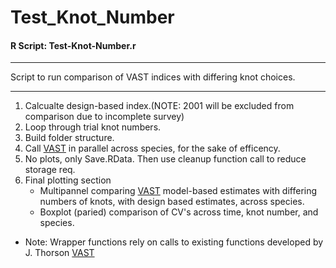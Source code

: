 # Test_Knot_Number
#### R Script: Test-Knot-Number.r

***
Script to run comparison of VAST indices with differing knot choices.
***

1.  Calcualte design-based index.(NOTE: 2001 will be excluded from comparison due to incomplete survey)
2.  Loop through trial knot numbers.
3.  Build folder structure.
4.  Call [VAST](https://github.com/James-Thorson/VAST) in parallel across species, for the sake of efficency.
5.  No plots, only Save.RData. Then use cleanup function call to reduce storage req.
6.  Final plotting section
    + Multipannel comparing [VAST](https://github.com/James-Thorson/VAST) model-based estimates with differing numbers of knots, with design based estimates, across species. 
    + Boxplot (paried) comparison of CV's across time, knot number, and species. 

*	Note: Wrapper functions rely on calls to existing functions developed by J. Thorson [VAST](https://github.com/James-Thorson/VAST)



